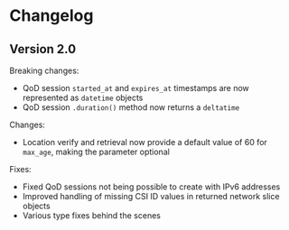 
# Changelog

## Version 2.0

Breaking changes:
- QoD session `started_at` and `expires_at` timestamps are now represented as `datetime` objects
- QoD session `.duration()` method now returns a `deltatime`

Changes:
- Location verify and retrieval now provide a default value of 60 for `max_age`, making the parameter optional

Fixes:
- Fixed QoD sessions not being possible to create with IPv6 addresses
- Improved handling of missing CSI ID values in returned network slice objects
- Various type fixes behind the scenes
